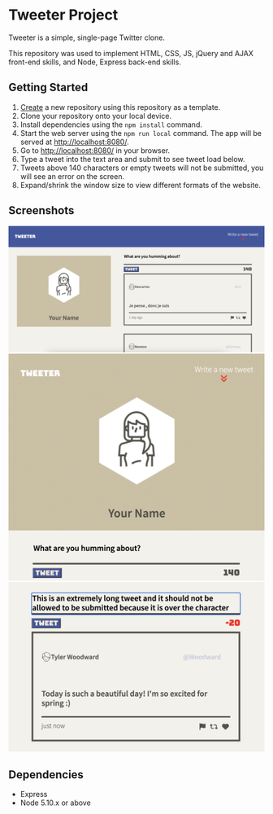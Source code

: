 # Tweeter Project

Tweeter is a simple, single-page Twitter clone.

This repository was used to implement HTML, CSS, JS, jQuery and AJAX front-end skills, and Node, Express back-end skills.


## Getting Started

1. [Create](https://docs.github.com/en/repositories/creating-and-managing-repositories/creating-a-repository-from-a-template) a new repository using this repository as a template.
2. Clone your repository onto your local device.
3. Install dependencies using the `npm install` command.
3. Start the web server using the `npm run local` command. The app will be served at <http://localhost:8080/>.
4. Go to <http://localhost:8080/> in your browser.
5. Type a tweet into the text area and submit to see tweet load below.
6. Tweets above 140 characters or empty tweets will not be submitted, you will see an error on the screen.
7. Expand/shrink the window size to view different formats of the website.


## Screenshots

!["Screenshot of desktop view"](https://github.com/sharleenb/tweeter/blob/master/docs/desktop-view.png?raw=true)
!["Screenshot of mobile view"](https://github.com/sharleenb/tweeter/blob/master/docs/mobile-view.png?raw=true)
!["Screenshot of red counter"](https://github.com/sharleenb/tweeter/blob/master/docs/red-counter.png?raw=true)


## Dependencies

- Express
- Node 5.10.x or above
